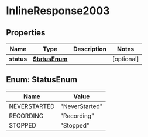 # InlineResponse2003

## Properties
Name | Type | Description | Notes
------------ | ------------- | ------------- | -------------
**status** | [**StatusEnum**](#StatusEnum) |  |  [optional]

<a name="StatusEnum"></a>
## Enum: StatusEnum
Name | Value
---- | -----
NEVERSTARTED | &quot;NeverStarted&quot;
RECORDING | &quot;Recording&quot;
STOPPED | &quot;Stopped&quot;
